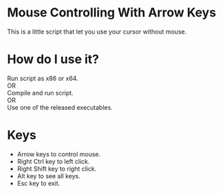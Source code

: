 # Mouse Controlling With Arrow Keys
This is a little script that let you use your cursor without mouse.

# How do I use it?
Run script as x86 or x64.  
OR  
Compile and run script.  
OR  
Use one of the released executables.  

# Keys
- Arrow keys to control mouse.
- Right Ctrl key to left click.
- Right Shift key to right click.
- Alt key to see all keys.
- Esc key to exit.
